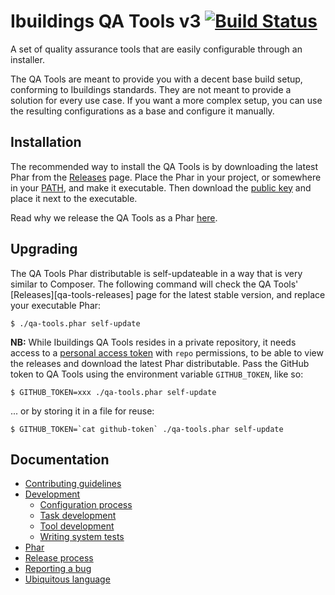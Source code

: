 # Ibuildings QA Tools v3 [![Build Status](https://travis-ci.com/ibuildingsnl/qa-tools-v3.svg?token=JEaBsbhAuRqMRnCxyjuy&branch=master)](https://travis-ci.com/ibuildingsnl/qa-tools-v3)
A set of quality assurance tools that are easily configurable through an installer.

The QA Tools are meant to provide you with a decent base build setup, conforming to Ibuildings standards. 
They are not meant to provide a solution for every use case. If you want a more complex setup,
you can use the resulting configurations as a base and configure it manually.

## Installation

The recommended way to install the QA Tools is by downloading the latest Phar
from the [Releases][github-qa-releases] page. Place the Phar in your project, or
somewhere in your [PATH][path], and make it executable. Then download the
[public key][public-key] and place it next to the executable.

Read why we release the QA Tools as a Phar [here](docs/phar.md).

[github-qa-releases]: https://github.com/ibuildingsnl/qa-tools-v3/releases
[path]: https://en.wikipedia.org/wiki/PATH_(variable)
[public-key]: build/release/qa-tools.phar.pubkey

## Upgrading

The QA Tools Phar distributable is self-updateable in a way that is very similar
to Composer. The following command will check the QA Tools'
[Releases][qa-tools-releases] page for the latest stable version, and replace
your executable Phar:

```sh-session
$ ./qa-tools.phar self-update
```

**NB:** While Ibuildings QA Tools resides in a private repository, it needs
access to a [personal access token][personal-access-tokens] with `repo`
permissions, to be able to view the releases and download the latest Phar
distributable. Pass the GitHub token to QA Tools using the environment variable
`GITHUB_TOKEN`, like so:

```sh-session
$ GITHUB_TOKEN=xxx ./qa-tools.phar self-update
```

... or by storing it in a file for reuse:

```sh-session
$ GITHUB_TOKEN=`cat github-token` ./qa-tools.phar self-update
```

[personal-access-tokens]: https://github.com/settings/tokens

## Documentation

 * [Contributing guidelines](CONTRIBUTING.md)
 * [Development](docs/development.md)
    * [Configuration process](docs/development/configuration-process.md)
    * [Task development](docs/development/task-development.md)
    * [Tool development](docs/development/tool-development.md)
    * [Writing system tests](docs/development/writing-system-tests.md)
 * [Phar](docs/phar.md)
 * [Release process](docs/release-process.md)
 * [Reporting a bug](docs/reporting-a-bug.md)
 * [Ubiquitous language](docs/ubiquitous-language.md)
